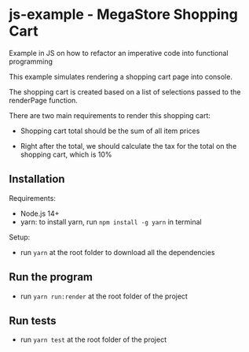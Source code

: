 # js-example - MegaStore Shopping Cart
Example in JS on how to refactor an imperative code into functional programming

This example simulates rendering a shopping cart page into console.

The shopping cart is created based on a list of selections passed to the renderPage function.

There are two main requirements to render this shopping cart:

- Shopping cart total should be the sum of all item prices

- Right after the total, we should calculate the tax for the total on the shopping cart, which is 10%

## Installation

Requirements:
- Node.js 14+
- yarn: to install yarn, run `npm install -g yarn` in terminal

Setup:
- run `yarn` at the root folder to download all the dependencies

## Run the program
- run `yarn run:render` at the root folder of the project

## Run tests
- run `yarn test` at the root folder of the project